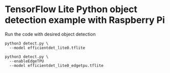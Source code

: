 # TensorFlow Lite Python object detection example with Raspberry Pi

Run the code with desired object detection

```
python3 detect.py \
  --model efficientdet_lite0.tflite
```


```
python3 detect.py \
  --enableEdgeTPU
  --model efficientdet_lite0_edgetpu.tflite
```